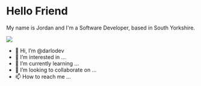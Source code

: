 <h1>Hello Friend</h1>

My name is Jordan and I'm a Software Developer, based in South Yorkshire.

<a href="https://github.com/darlodev/dalodev">
  <img align="center" src="https://github-readme-stats.vercel.app/api/top-langs/?username=darlodev&hide=java,html&title_color=ffffff&text_color=c9cacc&icon_color=2bbc8a&bg_color=1d1f21" />
</a>




- 👋 Hi, I’m @darlodev
- 👀 I’m interested in ...
- 🌱 I’m currently learning ...
- 💞️ I’m looking to collaborate on ...
- 📫 How to reach me ...

<!---
dadarlodev/dadarlodev is a ✨ special ✨ repository because its `README.md` (this file) appears on your GitHub profile.
You can click the Preview link to take a look at your changes.
--->
